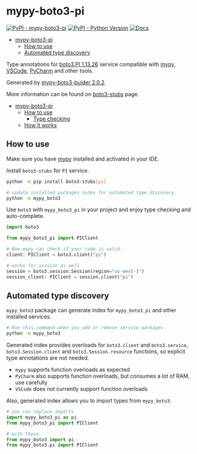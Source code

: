 # mypy-boto3-pi

[![PyPI - mypy-boto3-pi](https://img.shields.io/pypi/v/mypy-boto3-pi.svg?color=blue)](https://pypi.org/project/mypy-boto3-pi)
[![PyPI - Python Version](https://img.shields.io/pypi/pyversions/mypy-boto3-pi.svg?color=blue)](https://pypi.org/project/mypy-boto3-pi)
[![Docs](https://img.shields.io/readthedocs/mypy-boto3-builder.svg?color=blue)](https://mypy-boto3-builder.readthedocs.io/)

- [mypy-boto3-pi](#mypy-boto3-pi)
  - [How to use](#how-to-use)
  - [Automated type discovery](#automated-type-discovery)


Type annotations for
[boto3.PI 1.13.26](https://boto3.amazonaws.com/v1/documentation/api/1.13.26/reference/services/pi.html#PI) service
compatible with [mypy](https://github.com/python/mypy), [VSCode](https://code.visualstudio.com/),
[PyCharm](https://www.jetbrains.com/pycharm/) and other tools.

Generated by [mypy-boto3-buider 2.0.2](https://github.com/vemel/mypy_boto3_builder).

More information can be found on [boto3-stubs](https://pypi.org/project/boto3-stubs/) page.

- [mypy-boto3-pi](#mypy-boto3-pi)
  - [How to use](#how-to-use)
    - [Type checking](#type-checking)
  - [How it works](#how-it-works)

## How to use

Make sure you have [mypy](https://github.com/python/mypy) installed and activated in your IDE.

Install `boto3-stubs` for `PI` service.

```bash
python -m pip install boto3-stubs[pi]

# update installed packages index for automated type discovery
python -m mypy_boto3
```

Use `boto3` with `mypy_boto3_pi` in your project and enjoy type checking and auto-complete.

```python
import boto3

from mypy_boto3_pi import PIClient

# Now mypy can check if your code is valid.
client: PIClient = boto3.client("pi")

# works for session as well
session = boto3.session.Session(region="us-west-1")
session_client: PIClient = session.client("pi")

```

## Automated type discovery

`mypy_boto3` package can generate index for `mypy_boto3_pi` and other installed services.

```bash
# Run this command when you add or remove service packages
python -m mypy_boto3
```

Generated index provides overloads for `boto3.client` and `boto3.service`,
`boto3.Session.client` and `boto3.Session.resource` functions,
so explicit type annotations are not needed.

- `mypy` supports function overloads as expected
- `PyCharm` also supports function overloads, but consumes a lot of RAM, use carefully
- `VSCode` does not currently support function overloads

Also, generated index allows you to import types from `mypy_boto3`:

```python
# you can replace imports
import mypy_boto3_pi as pi
from mypy_boto3_pi import PIClient

# with these
from mypy_boto3 import pi
from mypy_boto3.pi import PIClient
```